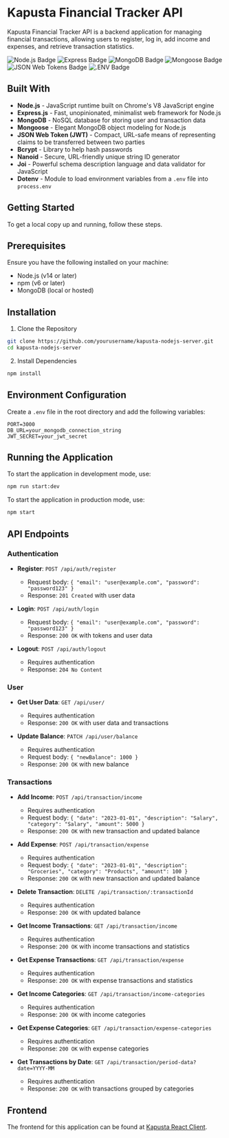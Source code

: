 # Kapusta Financial Tracker API

Kapusta Financial Tracker API is a backend application for managing financial transactions, allowing users to register, log in, add income and expenses, and retrieve transaction statistics.

![Node.js Badge](https://img.shields.io/badge/Node.js-5FA04E?logo=nodedotjs&logoColor=fff&style=flat)
![Express Badge](https://img.shields.io/badge/Express-000?logo=express&logoColor=fff&style=flat)
![MongoDB Badge](https://img.shields.io/badge/MongoDB-47A248?logo=mongodb&logoColor=fff&style=flat)
![Mongoose Badge](https://img.shields.io/badge/Mongoose-800?logo=mongoose&logoColor=fff&style=flat)
![JSON Web Tokens Badge](https://img.shields.io/badge/JSON%20Web%20Tokens-000?logo=jsonwebtokens&logoColor=fff&style=flat)
![.ENV Badge](https://img.shields.io/badge/.ENV-ECD53F?logo=dotenv&logoColor=000&style=flat)

## Built With

- **Node.js** - JavaScript runtime built on Chrome's V8 JavaScript engine
- **Express.js** - Fast, unopinionated, minimalist web framework for Node.js
- **MongoDB** - NoSQL database for storing user and transaction data
- **Mongoose** - Elegant MongoDB object modeling for Node.js
- **JSON Web Token (JWT)** - Compact, URL-safe means of representing claims to be transferred between two parties
- **Bcrypt** - Library to help hash passwords
- **Nanoid** - Secure, URL-friendly unique string ID generator
- **Joi** - Powerful schema description language and data validator for JavaScript
- **Dotenv** - Module to load environment variables from a `.env` file into `process.env`

## Getting Started

To get a local copy up and running, follow these steps.

## Prerequisites

Ensure you have the following installed on your machine:

- Node.js (v14 or later)
- npm (v6 or later)
- MongoDB (local or hosted)

## Installation

1. Clone the Repository

```bash
git clone https://github.com/yourusername/kapusta-nodejs-server.git
cd kapusta-nodejs-server
```

2. Install Dependencies

```bash
npm install
```

## Environment Configuration

Create a `.env` file in the root directory and add the following variables:

```env
PORT=3000
DB_URL=your_mongodb_connection_string
JWT_SECRET=your_jwt_secret
```

## Running the Application

To start the application in development mode, use:

```bash
npm run start:dev
```

To start the application in production mode, use:

```bash
npm start
```

## API Endpoints

### Authentication

- **Register**: `POST /api/auth/register`

  - Request body: `{ "email": "user@example.com", "password": "password123" }`
  - Response: `201 Created` with user data

- **Login**: `POST /api/auth/login`

  - Request body: `{ "email": "user@example.com", "password": "password123" }`
  - Response: `200 OK` with tokens and user data

- **Logout**: `POST /api/auth/logout`
  - Requires authentication
  - Response: `204 No Content`

### User

- **Get User Data**: `GET /api/user/`

  - Requires authentication
  - Response: `200 OK` with user data and transactions

- **Update Balance**: `PATCH /api/user/balance`
  - Requires authentication
  - Request body: `{ "newBalance": 1000 }`
  - Response: `200 OK` with new balance

### Transactions

- **Add Income**: `POST /api/transaction/income`

  - Requires authentication
  - Request body: `{ "date": "2023-01-01", "description": "Salary", "category": "Salary", "amount": 5000 }`
  - Response: `200 OK` with new transaction and updated balance

- **Add Expense**: `POST /api/transaction/expense`

  - Requires authentication
  - Request body: `{ "date": "2023-01-01", "description": "Groceries", "category": "Products", "amount": 100 }`
  - Response: `200 OK` with new transaction and updated balance

- **Delete Transaction**: `DELETE /api/transaction/:transactionId`

  - Requires authentication
  - Response: `200 OK` with updated balance

- **Get Income Transactions**: `GET /api/transaction/income`

  - Requires authentication
  - Response: `200 OK` with income transactions and statistics

- **Get Expense Transactions**: `GET /api/transaction/expense`

  - Requires authentication
  - Response: `200 OK` with expense transactions and statistics

- **Get Income Categories**: `GET /api/transaction/income-categories`

  - Requires authentication
  - Response: `200 OK` with income categories

- **Get Expense Categories**: `GET /api/transaction/expense-categories`

  - Requires authentication
  - Response: `200 OK` with expense categories

- **Get Transactions by Date**: `GET /api/transaction/period-data?date=YYYY-MM`
  - Requires authentication
  - Response: `200 OK` with transactions grouped by categories

## Frontend

The frontend for this application can be found at [Kapusta React Client](https://github.com/Valik3201/kapusta-react-client).
